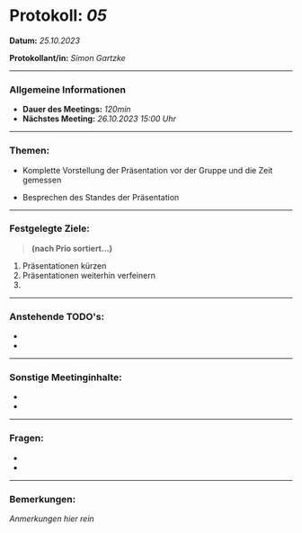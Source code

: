 # Protokoll: *05*


**Datum:** *25.10.2023*

**Protokollant/in:** *Simon Gartzke*

---

### Allgemeine Informationen
- **Dauer des Meetings:** *120min*
- **Nächstes Meeting:** *26.10.2023 15:00 Uhr*

---

### Themen:
- Komplette Vorstellung der Präsentation vor der Gruppe und die Zeit gemessen

- Besprechen des Standes der Präsentation
---

### Festgelegte Ziele:
> **(nach Prio sortiert...)**

1. Präsentationen kürzen
2. Präsentationen weiterhin verfeinern 
3. 

---

### Anstehende TODO's:
- 
- 


---

### Sonstige Meetinginhalte:
-   
-   

---

### Fragen:
- 
-  

---

### Bemerkungen:
*Anmerkungen hier rein*

